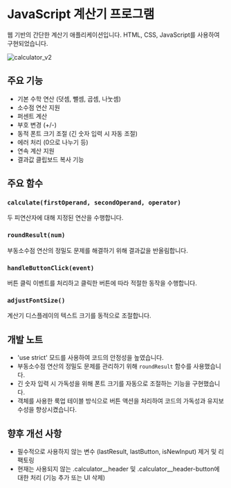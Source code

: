 # JavaScript 계산기 프로그램

웹 기반의 간단한 계산기 애플리케이션입니다.
HTML, CSS, JavaScript를 사용하여 구현되었습니다.

![calculator_v2](https://github.com/user-attachments/assets/84047004-24f1-484e-88b8-80f976b56c64)


## 주요 기능

- 기본 수학 연산 (덧셈, 뺄셈, 곱셈, 나눗셈)
- 소수점 연산 지원
- 퍼센트 계산
- 부호 변경 (+/-)
- 동적 폰트 크기 조절 (긴 숫자 입력 시 자동 조절)
- 에러 처리 (0으로 나누기 등)
- 연속 계산 지원
- 결과값 클립보드 복사 기능

## 주요 함수

### `calculate(firstOperand, secondOperand, operator)`
두 피연산자에 대해 지정된 연산을 수행합니다.

### `roundResult(num)`
부동소수점 연산의 정밀도 문제를 해결하기 위해 결과값을 반올림합니다.

### `handleButtonClick(event)`
버튼 클릭 이벤트를 처리하고 클릭한 버튼에 따라 적절한 동작을 수행합니다.

### `adjustFontSize()`
계산기 디스플레이의 텍스트 크기를 동적으로 조절합니다.

## 개발 노트

- 'use strict' 모드를 사용하여 코드의 안정성을 높였습니다.
- 부동소수점 연산의 정밀도 문제를 관리하기 위해 `roundResult` 함수를 사용했습니다.
- 긴 숫자 입력 시 가독성을 위해 폰트 크기를 자동으로 조절하는 기능을 구현했습니다.
- 객체를 사용한 룩업 테이블 방식으로 버튼 액션을 처리하여 코드의 가독성과 유지보수성을 향상시켰습니다.

## 향후 개선 사항

- 필수적으로 사용하지 않는 변수 (lastResult, lastButton, isNewInput) 제거 및 리팩토링
- 현재는 사용되지 않는 .calculator__header 및 .calculator__header-button에 대한 처리 (기능 추가 또는 UI 삭제)
